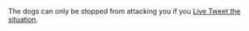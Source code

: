 The dogs can only be stopped from attacking you if you [Live Tweet the situation](tweet-it/tweet-it.md).
